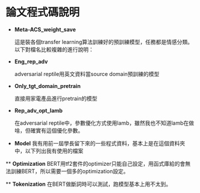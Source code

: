 # 論文程式碼說明

* **Meta-ACS_weight_save**

  這是裝各個transfer learning算法訓練好的預訓練模型，任務都是情感分類。以下對檔名比較複雜的進行說明： 

* **Eng_rep_adv**

  adversarial reptile用英文資料當source domain預訓練的模型 

* **Only_tgt_domain_pretrain**

  直接用家電產品進行pretrain的模型 

* **Rep_adv_opt_lamb**

  在adversarial reptile中，參數優化方式使用lamb，雖然我也不知道lamb在做啥，但確實有這個優化參數。 

* **Model** 
  我有用前一屆學長留下來的一些程式資料，基本上是在這個資料夾中，以下列出我有使用的檔案 

** **Optimization**
    BERT用tf2套件的optimizer只能自己設定，用函式庫給的會無法訓練BERT，所以需要一個多的optimization設定。 

**  **Tokenization**
    在BERT做斷詞時可以測試，跑模型基本上用不太到。 
